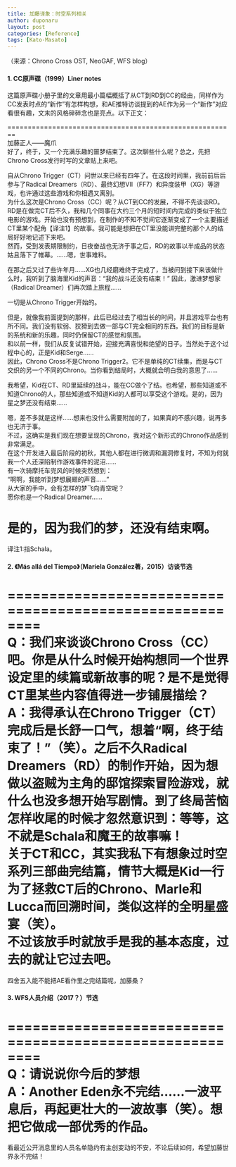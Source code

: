 ```yaml
---
title: 加藤译象：时空系列相关
author: duponaru
layout: post
categories: [Reference]
tags: [Kato-Masato]
---
```


（来源：Chrono Cross OST, NeoGAF, WFS blog）  


#### 1. CC原声碟（1999）Liner notes  
这篇原声碟小册子里的文章用最小篇幅概括了从CT到RD到CC的经由，同样作为CC发表时点的“新作”有怎样构想，和AE推特访谈提到的AE作为另一个“新作”对应看很有趣，文末的风格碎碎念也是亮点。以下正文：  

========================================================  
加藤正人——魔爪  
好了，终于，又一个充满乐趣的噩梦结束了。这次聊些什么呢？总之，先把Chrono Cross发行时写的文章贴上来吧。  
  
自从Chrono Trigger（CT）问世以来已经有四年了。在这段时间里，我前前后后参与了Radical Dreamers（RD）、最终幻想VII（FF7）和异度装甲（XG）等游戏，也许通过这些游戏和你相遇又离别。  
为什么这次是Chrono Cross（CC）呢？从CT到CC的发展，不得不先谈谈RD。  
RD是在做完CT后不久，我和几个同事在大约三个月的短时间内完成的类似于独立电影的游戏。开始也没有预想到，在制作的不知不觉间它逐渐变成了一个主要描述CT里某个配角【译注1】的故事。我可能是想把在CT里没能讲完整的那个人的结局好好地记述下来吧。  
然而，受到发表期限制约，日夜奋战也无济于事之后，RD的故事以半成品的状态姑且落下了帷幕。……嗯，世事难料。  

在那之后又过了些许年月……XG也几经磨难终于完成了，当被问到接下来该做什么时，我听到了脑海里Kid的声音：“我的战斗还没有结束！” 因此，激进梦想家（Radical Dreamer）们再次踏上旅程……  

一切是从Chrono Trigger开始的。  

但是，就像我前面提到的那样，此后已经过去了相当长的时间，并且游戏平台也有所不同。我们没有软弱、狡猾到去做一部与CT完全相同的东西。我们的目标是新的系统和新的乐趣，同时仍保留CT的感觉和氛围。  
和以前一样，我们从反复试错开始，迎接充满喜悦和绝望的日子。当然处于这个过程中心的，正是Kid和Serge……  
因此，Chrono Cross不是Chrono Trigger2。它不是单纯的CT续集，而是与CT交织的另一个不同的Chrono。当你看到结局时，大概就会明白我的意思了……  

我希望，Kid在CT、RD里延续的战斗，能在CC做个了结。也希望，那些知道或不知道Chrono的人，那些知道或不知道Kid的人都可以享受这个游戏。是的，因为星之梦还没有结束……  


嗯，差不多就是这样……想来也没什么需要附加的了，如果真的不感兴趣，说再多也无济于事。  
不过，这确实是我们现在想要呈现的Chrono，我对这个新形式的Chrono作品感到非常满足。  
在这个开发进入最后阶段的初秋，其他人都在进行微调和漏洞修复时，不知为何就我一个人还深陷制作游戏事件的泥沼……  
有一次骑摩托车兜风的时候突然想到：   
“啊啊，我能听到梦想展翅的声音……”  
从大家的手中，会有怎样的梦飞向青空呢？  
愿你也是一个Radical Dreamer……   

是的，因为我们的梦，还没有结束啊。  
========================================================   
译注1:指Schala。  


#### 2. 《Más allá del Tiempo》（Mariela González著，2015）访谈节选   
========================================================    
Q：我们来谈谈Chrono Cross（CC）吧。你是从什么时候开始构想同一个世界设定里的续篇或新故事的呢？是不是觉得CT里某些内容值得进一步铺展描绘？  
A：我得承认在Chrono Trigger（CT）完成后是长舒一口气，想着“啊，终于结束了！”（笑）。之后不久Radical Dreamers（RD）的制作开始，因为想做以盗贼为主角的邸馆探索冒险游戏，就什么也没多想开始写剧情。到了终局苦恼怎样收尾的时候才忽然意识到：等等，这不就是Schala和魔王的故事嘛！  
关于CT和CC，其实我私下有想象过时空系列三部曲完结篇，情节大概是Kid一行为了拯救CT后的Chrono、Marle和Lucca而回溯时间，类似这样的全明星盛宴（笑）。  
不过该放手时就放手是我的基本态度，过去的就让它过去吧。  
========================================================   
四舍五入能不能把AE看作里之完结篇呢，加藤桑？  

#### 3. WFS人员介绍（2017？）节选  
========================================================   
Q：请说说你今后的梦想  
A：Another Eden永不完结……一波平息后，再起更壮大的一波故事（笑）。想把它做成一部优秀的作品。  
========================================================   
看最近公开消息里的人员名单隐约有主创变动的不安，不论后续如何，希望加藤世界永不完结！  
